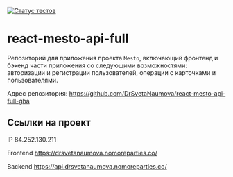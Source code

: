 [![Статус тестов](../../actions/workflows/tests.yml/badge.svg)](../../actions/workflows/tests.yml)

# react-mesto-api-full
Репозиторий для приложения проекта `Mesto`, включающий фронтенд и бэкенд части приложения со следующими возможностями: авторизации и регистрации пользователей, операции с карточками и пользователями. 

Адрес репозитория: https://github.com/DrSvetaNaumova/react-mesto-api-full-gha

## Ссылки на проект

IP 84.252.130.211

Frontend https://drsvetanaumova.nomoreparties.co/

Backend https://api.drsvetanaumova.nomoreparties.co/
